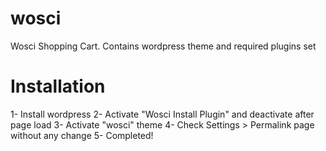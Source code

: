 wosci
=====
Wosci Shopping Cart. Contains wordpress theme and required plugins set


Installation
=====
1- Install wordpress
2- Activate "Wosci Install Plugin" and deactivate after page load
3- Activate "wosci" theme
4- Check Settings > Permalink page without any change
5- Completed!

